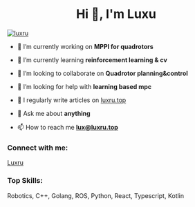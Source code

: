 <h1 align="center">Hi 👋, I'm Luxu</h1>

<p align="left"> <a href="https://github.com/ryo-ma/github-profile-trophy"><img src="https://github-profile-trophy.vercel.app/?username=luxru" alt="luxru" /></a> </p>

- 🔭 I’m currently working on **MPPI for quadrotors**

- 🌱 I’m currently learning **reinforcement learning & cv**

- 👯 I’m looking to collaborate on **Quadrotor planning&control**

- 🤝 I’m looking for help with **learning based mpc**

- 📝 I regularly write articles on [luxru.top](luxru.top)

- 💬 Ask me about **anything**

- 📫 How to reach me **lux@luxru.top**
<!---
- 📄 Know about my experiences [TODO](TODO)
-->

<h3 align="left">Connect with me:</h3>
<p align="left">
  <a href="mailto:lux@luxru.top">Luxru</a>
</p>

<h3 align="left">Top Skills:</h3>
Robotics, C++, Golang, ROS, Python, React, Typescript, Kotlin

